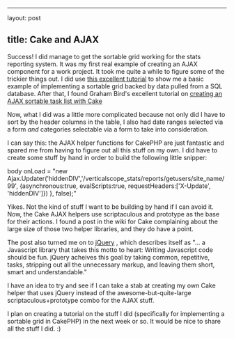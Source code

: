 <hr />

<p>layout: post</p>

<h2>title: Cake and AJAX</h2>

<p>Success!  I did manage to get the sortable grid working for the stats reporting system.  It was my first real example of creating an AJAX component for a work project.  It took me quite a while to figure some of the trickier things out.  I did use <a href=http://www.crackajax.net/grid.php>this excellent tutorial</a> to show me a basic example of implementing a sortable grid backed by data pulled from a SQL database.  After that, I found Graham Bird's excellent tutorial on <a href=http://grahambird.co.uk/cake/tutorials/ajax.php>creating an AJAX sortable task list with Cake</a></p>

<p>Now, what I did was a little more complicated because not only did I have to sort by the header columns in the table, I also had date ranges selected via a form <em>and</em> categories selectable via a form to take into consideration.</p>

<p>I can say this:  the AJAX helper functions for CakePHP are just fantastic and spared me from having to figure out all this stuff on my own.  I did have to create some stuff by hand in order to build the following little snipper:</p>

<p>body onLoad = "new Ajax.Updater('hiddenDIV','/verticalscope_stats/reports/getusers/site_name/99', {asynchronous:true, evalScripts:true, requestHeaders:['X-Update', 'hiddenDIV']}) }, false);"</p>

<p>Yikes.  Not the kind of stuff I want to be building by hand if I can avoid it.  Now, the Cake AJAX helpers use scriptaculous and prototype as the base for their actions.  I found a post in the wiki for Cake complaining about the large size of those two helper libraries, and they do have a point.</p>

<p>The post also turned me on to <a href="http://jquery.com">jQuery</a> , which describes itself as "... a Javascript library that takes this motto to heart: Writing Javascript code should be fun. jQuery acheives this goal by taking common, repetitive, tasks, stripping out all the unnecessary markup, and leaving them short, smart and understandable."</p>

<p>I have an idea to try and see if I can take a stab at creating my own Cake helper that uses jQuery instead of the awesome-but-quite-large scriptaculous+prototype combo for the AJAX stuff.</p>

<p>I plan on creating a tutorial on the stuff I did (specifically for implementing a sortable grid in CakePHP) in the next week or so.  It would be nice to share all the stuff I did. :)</p>
